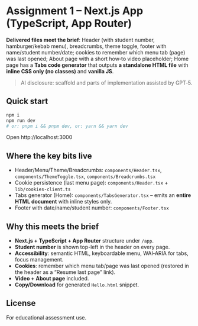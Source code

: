 # Assignment 1 – Next.js App (TypeScript, App Router)

**Delivered files meet the brief**: Header (with student number, hamburger/kebab menu), breadcrumbs, theme toggle, footer with name/student number/date; cookies to remember which menu tab (page) was last opened; About page with a short how‑to video placeholder; Home page has a **Tabs code generator** that outputs **a standalone HTML file** with **inline CSS only (no classes)** and **vanilla JS**.

> AI disclosure: scaffold and parts of implementation assisted by GPT‑5.

## Quick start
```bash
npm i
npm run dev
# or: pnpm i && pnpm dev, or: yarn && yarn dev
```

Open http://localhost:3000

## Where the key bits live
- Header/Menu/Theme/Breadcrumbs: `components/Header.tsx`, `components/ThemeToggle.tsx`, `components/Breadcrumbs.tsx`
- Cookie persistence (last menu page): `components/Header.tsx` + `lib/cookies-client.ts`
- Tabs generator (Home): `components/TabsGenerator.tsx` – emits an **entire HTML document** with inline styles only.
- Footer with date/name/student number: `components/Footer.tsx`

## Why this meets the brief
- **Next.js + TypeScript + App Router** structure under `/app`.
- **Student number** is shown top-left in the header on every page.
- **Accessibility**: semantic HTML, keyboardable menu, WAI‑ARIA for tabs, focus management.
- **Cookies**: remember which menu tab/page was last opened (restored in the header as a “Resume last page” link).
- **Video + About page** included.
- **Copy/Download** for generated `Hello.html` snippet.

## License
For educational assessment use.
